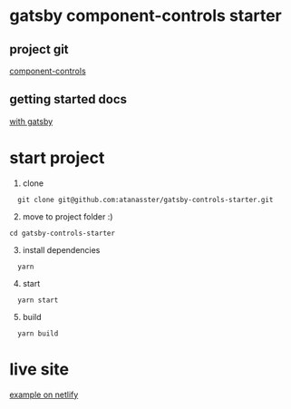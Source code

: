 # gatsby component-controls starter

## project git 

[component-controls](https://github.com/ccontrols/component-controls)

## getting started docs

[with gatsby](https://component-controls.com/tutorial/getting%20started/gatsby/)


# start project

1. clone

```
  git clone git@github.com:atanasster/gatsby-controls-starter.git
```

2. move to project folder :)

```
cd gatsby-controls-starter
```

3. install dependencies
```
  yarn
```

4. start
```
  yarn start
```

5. build
```
  yarn build
```

# live site

[example on netlify](https://github.com/atanasster/gatsby-controls-starter)